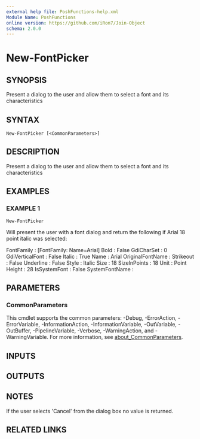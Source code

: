 ```yaml
---
external help file: PoshFunctions-help.xml
Module Name: PoshFunctions
online version: https://github.com/iRon7/Join-Object
schema: 2.0.0
---
```


# New-FontPicker

## SYNOPSIS
Present a dialog to the user and allow them to select a font and its characteristics

## SYNTAX

```
New-FontPicker [<CommonParameters>]
```

## DESCRIPTION
Present a dialog to the user and allow them to select a font and its characteristics

## EXAMPLES

### EXAMPLE 1
```
New-FontPicker
```

Will present the user with a font dialog and return the following if Arial 18 point italic was selected:

FontFamily       : \[FontFamily: Name=Arial\]
Bold             : False
GdiCharSet       : 0
GdiVerticalFont  : False
Italic           : True
Name             : Arial
OriginalFontName :
Strikeout        : False
Underline        : False
Style            : Italic
Size             : 18
SizeInPoints     : 18
Unit             : Point
Height           : 28
IsSystemFont     : False
SystemFontName   :

## PARAMETERS

### CommonParameters
This cmdlet supports the common parameters: -Debug, -ErrorAction, -ErrorVariable, -InformationAction, -InformationVariable, -OutVariable, -OutBuffer, -PipelineVariable, -Verbose, -WarningAction, and -WarningVariable. For more information, see [about_CommonParameters](http://go.microsoft.com/fwlink/?LinkID=113216).

## INPUTS

## OUTPUTS

## NOTES
If the user selects 'Cancel' from the dialog box no value is returned.

## RELATED LINKS
